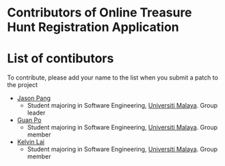 # Contributors of Online Treasure Hunt Registration Application

# List of contibutors
To contribute, please add your name to the list when you submit a patch to the project
* [Jason Pang](https://github.com/CozyHoxx)
    - Student majoring in Software Engineering, [Universiti Malaya](https://www.um.edu.my/). Group leader
* [Guan Po](https://github.com/blazerpro1)
    - Student majoring in Software Engineering, [Universiti Malaya](https://www.um.edu.my/). Group member
* [Kelvin Lai](https://github.com/kelvinvinvin)
    - Student majoring in Software Engineering, [Universiti Malaya](https://www.um.edu.my/). Group member
